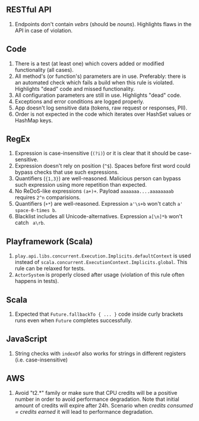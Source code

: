 RESTful API
---------------
1. Endpoints don't contain _vebrs_ (should be _nouns_).
   Highlights flaws in the API in case of violation.

Code
---------------
1. There is a test (at least one) which covers added or modified functionality (all cases).
2. All method's (or function's) parameters are in use.
   Preferably: there is an automated check which fails a build when this rule is violated.
   Highlights "dead" code and missed functionality.
3. All configuration parameters are still in use.
   Highlights "dead" code.
4. Exceptions and error conditions are logged properly.
5. App doesn't log sensitive data (tokens, raw request or responses, PII).
6. Order is not expected in the code which iterates over HashSet values or HashMap keys.

RegEx
---------------
1. Expression is case-insensitive (`(?i)`) or it is clear that it should be case-sensitive.
2. Expression doesn't rely on position (`^$`). Spaces before first word could bypass checks that use such expressions.
3. Quantifiers (`{1,3}`) are well-reasoned. Malicious person can bypass such expression using more repetition than expected.
4. No ReDoS-like expressions `(a+)+`. Payload `aaaaaaa....aaaaaaaab` requires `2^n` comparisions.
5. Quantifiers (`+*`) are well-reasoned. Expression `a'\s+b` won't catch `a' space-0-times b`.
6. Blacklist includes all Unicode-alternatives. Expression `a[\n]*b` won't catch ` a\rb`.
   
Playframework (Scala)
---------------
1. `play.api.libs.concurrent.Execution.Implicits.defaultContext` is used instead of `scala.concurrent.ExecutionContext.Implicits.global`.
   This rule can be relaxed for tests.
2. `ActorSystem` is properly closed after usage (violation of this rule often happens in tests).

Scala
---------------
1. Expected that `Future.fallbackTo { ... }` code inside curly brackets runs even when `Future` completes successfully.

JavaScript
---------------
1. String checks with `indexOf` also works for strings in different registers (i.e. case-insensitive)

AWS
---------------
1. Avoid "t2.*" family or make sure that CPU credits will be a positive number in order to avoid performance degradation. Note that initial amount of credits will expire after 24h. Scenario when _credits consumed = credits earned_ it will lead to performance degradation.

